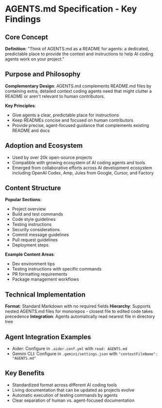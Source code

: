 # AGENTS.md Specification - Key Findings

## Core Concept
**Definition**: "Think of AGENTS.md as a README for agents: a dedicated, predictable place to provide the context and instructions to help AI coding agents work on your project."

## Purpose and Philosophy

**Complementary Design**: AGENTS.md complements README.md files by containing extra, detailed context coding agents need that might clutter a README or aren't relevant to human contributors.

**Key Principles**:
- Give agents a clear, predictable place for instructions
- Keep READMEs concise and focused on human contributors  
- Provide precise, agent-focused guidance that complements existing README and docs

## Adoption and Ecosystem
- Used by over 20k open-source projects
- Compatible with growing ecosystem of AI coding agents and tools
- Emerged from collaborative efforts across AI development ecosystem including OpenAI Codex, Amp, Jules from Google, Cursor, and Factory

## Content Structure

**Popular Sections**:
- Project overview
- Build and test commands
- Code style guidelines
- Testing instructions
- Security considerations
- Commit message guidelines
- Pull request guidelines
- Deployment steps

**Example Content Areas**:
- Dev environment tips
- Testing instructions with specific commands
- PR formatting requirements
- Package management workflows

## Technical Implementation

**Format**: Standard Markdown with no required fields
**Hierarchy**: Supports nested AGENTS.md files for monorepos - closest file to edited code takes precedence
**Integration**: Agents automatically read nearest file in directory tree

## Agent Integration Examples
- Aider: Configure in `.aider.conf.yml` with `read: AGENTS.md`
- Gemini CLI: Configure in `.gemini/settings.json` with `"contextFileName": "AGENTS.md"`

## Key Benefits
- Standardized format across different AI coding tools
- Living documentation that can be updated as projects evolve
- Automatic execution of testing commands by agents
- Clear separation of human vs. agent-focused documentation
